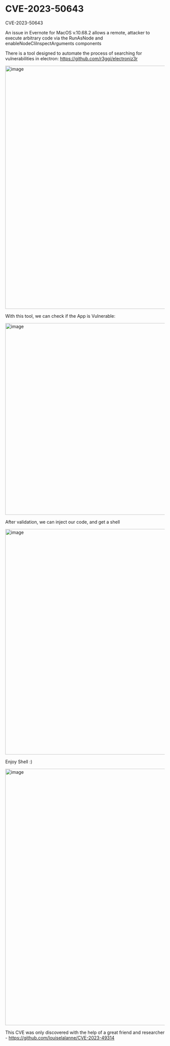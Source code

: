 # CVE-2023-50643
CVE-2023-50643

An issue in Evernote for MacOS v.10.68.2 allows a remote, attacker to execute arbitrary code via the RunAsNode and enableNodeClilnspectArguments components

There is a tool designed to automate the process of searching for vulnerabilities in electron: https://github.com/r3ggi/electroniz3r


<img width="769" alt="image" src="https://github.com/V3x0r/CVE-XXXX-XXXX/assets/83291215/11f3aef6-242b-44e8-90b8-c774d064d95d">





 With this tool, we can check if the App is Vulnerable:



 
<img width="606" alt="image" src="https://github.com/V3x0r/CVE-XXXX-XXXX/assets/83291215/c4a922f9-1b82-4590-b412-8c543aca674f">



After validation, we can inject our code, and get a shell



 
 <img width="713" alt="image" src="https://github.com/V3x0r/CVE-XXXX-XXXX/assets/83291215/6e783786-3098-417a-9475-54a4ce05ff77">


 





Enjoy Shell :)





 
 <img width="811" alt="image" src="https://github.com/V3x0r/CVE-XXXX-XXXX/assets/83291215/d869f838-6dd9-40e9-85ea-fefb12aff4ed">


 

This CVE was only discovered with the help of a great friend and researcher - https://github.com/louiselalanne/CVE-2023-49314




